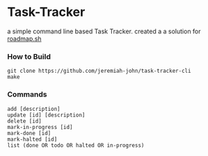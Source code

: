 # Task-Tracker
a simple command line based Task Tracker.
created a a solution for [roadmap.sh](https://roadmap.sh/projects/task-tracker)

### How to Build
```
git clone https://github.com/jeremiah-john/task-tracker-cli
make
```
### Commands
```
add [description]
update [id] [description]
delete [id]
mark-in-progress [id]
mark-done [id]
mark-halted [id]
list (done OR todo OR halted OR in-progress)
```
